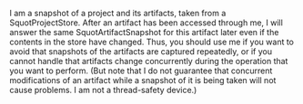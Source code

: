 I am a snapshot of a project and its artifacts, taken from a SquotProjectStore. After an artifact has been accessed through me, I will answer the same SquotArtifactSnapshot for this artifact later even if the contents in the store have changed. Thus, you should use me if you want to avoid that snapshots of the artifacts are captured repeatedly, or if you cannot handle that artifacts change concurrently during the operation that you want to perform. (But note that I do not guarantee that concurrent modifications of an artifact while a snapshot of it is being taken will not cause problems. I am not a thread-safety device.)